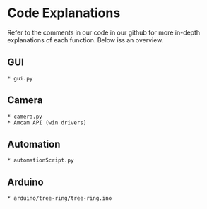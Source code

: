 # Code Explanations
Refer to the comments in our code in our github for more in-depth explanations of each function. Below iss an overview.


## GUI 
    * gui.py


## Camera 
    * camera.py
    * Amcam API (win drivers)

## Automation 
    * automationScript.py


## Arduino 
    * arduino/tree-ring/tree-ring.ino



